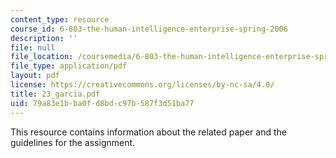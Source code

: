 ```yaml
---
content_type: resource
course_id: 6-803-the-human-intelligence-enterprise-spring-2006
description: ''
file: null
file_location: /coursemedia/6-803-the-human-intelligence-enterprise-spring-2006/79a83e1bba0fd8bdc97b587f3d51ba77_23_garcia.pdf
file_type: application/pdf
layout: pdf
license: https://creativecommons.org/licenses/by-nc-sa/4.0/
title: 23_garcia.pdf
uid: 79a83e1b-ba0f-d8bd-c97b-587f3d51ba77
---
```

This resource contains information about the related paper and the guidelines for the assignment.